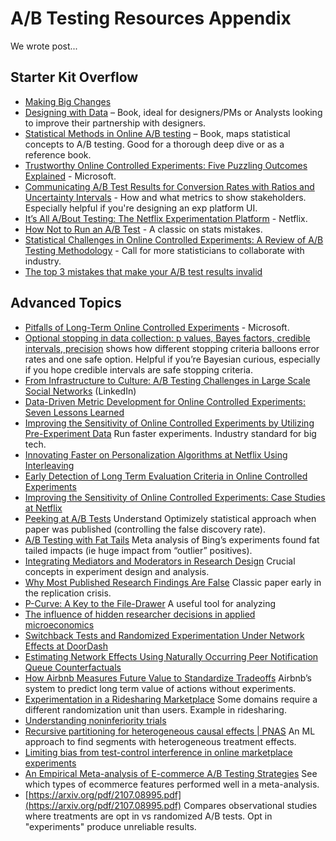 # A/B Testing Resources Appendix

We wrote post... 


## Starter Kit Overflow

* [Making Big Changes](http://iterative.club/)
* [Designing with Data](https://www.amazon.com/Designing-Data-Improving-Experience-Testing/dp/1449334830) – Book, ideal for designers/PMs or Analysts looking to improve their partnership with designers.
* [Statistical Methods in Online A/B testing](https://www.amazon.com/Statistical-Methods-Online-Testing-commerce/dp/1694079724) – Book, maps statistical concepts to A/B testing. Good for a thorough deep dive or as a reference book.
* [Trustworthy Online Controlled Experiments: Five Puzzling Outcomes Explained](https://notes.stephenholiday.com/Five-Puzzling-Outcomes.pdf) - Microsoft.
* [Communicating A/B Test Results for Conversion Rates with Ratios and Uncertainty Intervals](https://medium.com/@HarlanH/communicating-a-b-test-results-for-conversion-rates-with-ratios-and-uncertainty-intervals-4141ac66f343) - How and what metrics to show stakeholders. Especially helpful if you're designing an exp platform UI. 
* [It’s All A/Bout Testing: The Netflix Experimentation Platform](https://medium.com/netflix-techblog/its-all-a-bout-testing-the-netflix-experimentation-platform-4e1ca458c15) - Netflix.
* [How Not to Run an A/B Test](https://www.evanmiller.org/how-not-to-run-an-ab-test.html) - A classic on stats mistakes.
* [Statistical Challenges in Online Controlled Experiments: A Review of A/B Testing Methodology](https://arxiv.org/abs/2212.11366?t) - Call for more statisticians to collaborate with industry. 
* [The top 3 mistakes that make your A/B test results invalid](https://www.widerfunnel.com/blog/3-mistakes-invalidate-ab-test-results/) 


## Advanced Topics

* [Pitfalls of Long-Term Online Controlled Experiments](https://www.exp-platform.com/Documents/2016%20IEEEBigDataLongRunningControlledExperiments.pdf) - Microsoft.
* [Optional stopping in data collection: p values, Bayes factors, credible intervals, precision](https://doingbayesiandataanalysis.blogspot.com/2013/11/optional-stopping-in-data-collection-p.html) shows how different stopping criteria balloons error rates and one safe option. Helpful if you’re Bayesian curious, especially if you hope credible intervals are safe stopping criteria.
* [From Infrastructure to Culture: A/B Testing Challenges in Large Scale Social Networks](https://content.linkedin.com/content/dam/engineering/site-assets/pdfs/ABTestingSocialNetwork_share.pdf) (LinkedIn)
* [Data-Driven Metric Development for Online Controlled Experiments: Seven Lessons Learned](http://www.exp-platform.com/Documents/2016KDDMetricDevelopmentLessonsDengShi.pdf)
* [Improving the Sensitivity of Online Controlled Experiments by Utilizing Pre-Experiment Data](http://www.exp-platform.com/Documents/2013-02-CUPED-ImprovingSensitivityOfControlledExperiments.pdf) Run faster experiments. Industry standard for big tech.
* [Innovating Faster on Personalization Algorithms at Netflix Using Interleaving](https://medium.com/netflix-techblog/interleaving-in-online-experiments-at-netflix-a04ee392ec55)
* [Early Detection of Long Term Evaluation Criteria in Online Controlled Experiments](https://arxiv.org/pdf/1906.05959.pdf)
* [Improving the Sensitivity of Online Controlled Experiments: Case Studies at Netflix](https://www.kdd.org/kdd2016/papers/files/adp0945-xieA.pdf)
* [Peeking at A/B Tests](http://library.usc.edu.ph/ACM/KKD%202017/pdfs/p1517.pdf) Understand Optimizely statistical approach when paper was published (controlling the false discovery rate).
* [A/B Testing with Fat Tails](https://www.gwern.net/docs/statistics/decision/2019-azevedo.pdf) Meta analysis of Bing’s experiments found fat tailed impacts (ie huge impact from “outlier” positives).
* [Integrating Mediators and Moderators in Research Design](https://www.ncbi.nlm.nih.gov/pmc/articles/PMC3366634/#S7title) Crucial concepts in experiment design and analysis.
* [Why Most Published Research Findings Are False](https://upload.wikimedia.org/wikipedia/commons/8/8e/Ioannidis_%282005%29_Why_Most_Published_Research_Findings_Are_False.pdf) Classic paper early in the replication crisis. 
* [P-Curve: A Key to the File-Drawer](https://pages.ucsd.edu/~cmckenzie/Simonsohnetal2014JEPGeneral.pdf) A useful tool for analyzing 
* [The influence of hidden researcher decisions in applied microeconomics](https://onlinelibrary.wiley.com/doi/abs/10.1111/ecin.12992)
* [Switchback Tests and Randomized Experimentation Under Network Effects at DoorDash](https://medium.com/@DoorDash/switchback-tests-and-randomized-experimentation-under-network-effects-at-doordash-f1d938ab7c2a)
* [Estimating Network Effects Using Naturally Occurring Peer Notification Queue Counterfactuals](https://arxiv.org/pdf/1902.07133.pdf)
* [How Airbnb Measures Future Value to Standardize Tradeoffs](https://medium.com/airbnb-engineering/how-airbnb-measures-future-value-to-standardize-tradeoffs-3aa99a941ba5) Airbnb’s system to predict long term value of actions without experiments.
* [Experimentation in a Ridesharing Marketplace](https://eng.lyft.com/experimentation-in-a-ridesharing-marketplace-b39db027a66e) Some domains require a different randomization unit than users. Example in ridesharing.
* [Understanding noninferiority trials](https://www.ncbi.nlm.nih.gov/pmc/articles/PMC3510268/) 
* [Recursive partitioning for heterogeneous causal effects | PNAS](https://www.pnas.org/content/113/27/7353) An ML approach to find segments with heterogeneous treatment effects.
* [Limiting bias from test-control interference in online marketplace experiments](https://dspace.mit.edu/handle/1721.1/117999)
* [An Empirical Meta-analysis of E-commerce A/B Testing Strategies](https://mackinstitute.wharton.upenn.edu/wp-content/uploads/2020/11/FP0398a_WP_2020Mar.pdf) See which types of ecommerce features performed well in a meta-analysis.
* [https://arxiv.org/pdf/2107.08995.pdf](https://arxiv.org/pdf/2107.08995.pdf) Compares observational studies where treatments are opt in vs randomized A/B tests. Opt in "experiments" produce unreliable results.